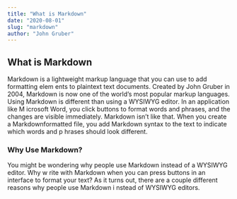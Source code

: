 ```yaml
---
title: "What is Markdown"
date: "2020-08-01"
slug: "markdown"
author: "John Gruber"
---
```

## What is Markdown
Markdown is a lightweight markup language that you can use to add formatting elem
ents to plaintext text documents. Created by John Gruber in 2004, Markdown is now
 one of the world’s most popular markup languages.
Using Markdown is different than using a WYSIWYG editor. In an application like M
icrosoft Word, you click buttons to format words and phrases, and the changes are
 visible immediately. Markdown isn’t like that. When you create a Markdownformatted file, you add Markdown syntax to the text to indicate which words and p
hrases should look different.
### Why Use Markdown?
You might be wondering why people use Markdown instead of a WYSIWYG editor. Why w
rite with Markdown when you can press buttons in an interface to format your text? As it turns out, there are a couple different reasons why people use Markdown i
nstead of WYSIWYG editors. 

